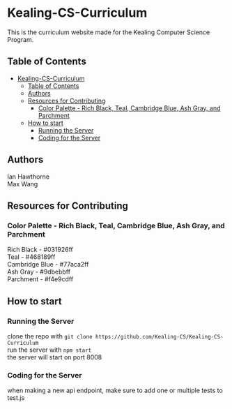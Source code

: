 # Kealing-CS-Curriculum

This is the curriculum website made for the Kealing Computer Science Program.

## Table of Contents

- [Kealing-CS-Curriculum](#kealing-cs-curriculum)
  - [Table of Contents](#table-of-contents)
  - [Authors](#authors)
  - [Resources for Contributing](#resources-for-contributing)
    - [Color Palette - Rich Black, Teal, Cambridge Blue, Ash Gray, and Parchment](#color-palette---rich-black-teal-cambridge-blue-ash-gray-and-parchment)
  - [How to start](#how-to-start)
    - [Running the Server](#running-the-server)
    - [Coding for the Server](#coding-for-the-server)

## Authors

Ian Hawthorne\
Max Wang

## Resources for Contributing

### Color Palette - Rich Black, Teal, Cambridge Blue, Ash Gray, and Parchment

Rich Black - #031926ff  
Teal - #468189ff  
Cambridge Blue - #77aca2ff  
Ash Gray - #9dbebbff  
Parchment - #f4e9cdff  

## How to start

### Running the Server

clone the repo with `git clone https://github.com/Kealing-CS/Kealing-CS-Curriculum`  
run the server with `npm start`  
the server will start on port 8008  

### Coding for the Server

when making a new api endpoint, make sure to add one or multiple tests to test.js  
